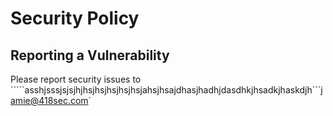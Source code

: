 # Security Policy

## Reporting a Vulnerability

Please report security issues to `````asshjsssjsjsjhjhsjhsjhsjhsjhsjahsjhsajdhasjhadhjdasdhkjhsadkjhaskdjh```jamie@418sec.com`